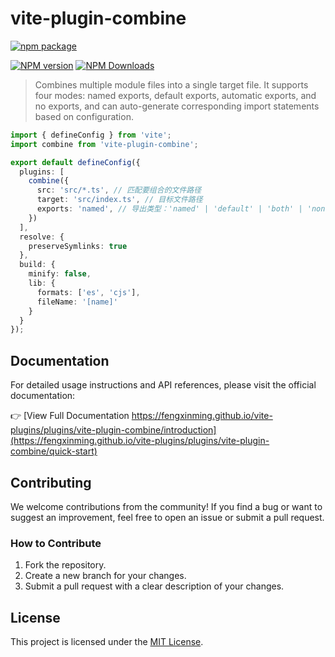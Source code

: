 # vite-plugin-combine

[![npm package](https://nodei.co/npm/vite-plugin-combine.png?downloads=true&downloadRank=true&stars=true)](https://www.npmjs.com/package/vite-plugin-combine)

[![NPM version](https://img.shields.io/npm/v/vite-plugin-combine.svg?style=flat)](https://npmjs.org/package/vite-plugin-combine)
[![NPM Downloads](https://img.shields.io/npm/dm/vite-plugin-combine.svg?style=flat)](https://npmjs.org/package/vite-plugin-combine)

> Combines multiple module files into a single target file. It supports four modes: named exports, default exports, automatic exports, and no exports, and can auto-generate corresponding import statements based on configuration.

```typescript
import { defineConfig } from 'vite';
import combine from 'vite-plugin-combine';

export default defineConfig({
  plugins: [
    combine({
      src: 'src/*.ts', // 匹配要组合的文件路径
      target: 'src/index.ts', // 目标文件路径
      exports: 'named', // 导出类型：'named' | 'default' | 'both' | 'none'
    })
  ],
  resolve: {
    preserveSymlinks: true
  },
  build: {
    minify: false,
    lib: {
      formats: ['es', 'cjs'],
      fileName: '[name]'
    }
  }
});
```

## Documentation

For detailed usage instructions and API references, please visit the official documentation:

👉 [View Full Documentation https://fengxinming.github.io/vite-plugins/plugins/vite-plugin-combine/introduction](https://fengxinming.github.io/vite-plugins/plugins/vite-plugin-combine/quick-start)

## Contributing

We welcome contributions from the community! If you find a bug or want to suggest an improvement, feel free to open an issue or submit a pull request.

### How to Contribute
1. Fork the repository.
2. Create a new branch for your changes.
3. Submit a pull request with a clear description of your changes.

## License

This project is licensed under the [MIT License](../../LICENSE).